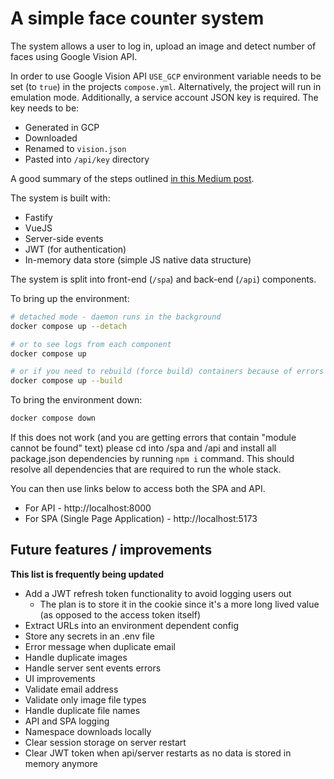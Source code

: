 # A simple face counter system

The system allows a user to log in, upload an image and detect number of faces using Google Vision API.

In order to use Google Vision API `USE_GCP` environment variable needs to be set (to `true`) in the projects `compose.yml`. Alternatively, the project will run in emulation mode. Additionally, a service account JSON key is required. The key needs to be:

- Generated in GCP
- Downloaded
- Renamed to `vision.json`
- Pasted into `/api/key` directory

A good summary of the steps outlined [in this Medium post](https://medium.com/@roya90/extracting-text-from-local-images-using-google-vision-api-without-cloud-upload-bf61ab00e036).

The system is built with:

- Fastify
- VueJS
- Server-side events
- JWT (for authentication)
- In-memory data store (simple JS native data structure)

The system is split into front-end (`/spa`) and back-end (`/api`) components.

To bring up the environment:

```sh
# detached mode - daemon runs in the background
docker compose up --detach

# or to see logs from each component
docker compose up

# or if you need to rebuild (force build) containers because of errors
docker compose up --build
```

To bring the environment down:

```sh
docker compose down
```

If this does not work (and you are getting errors that contain "module cannot be found" text) please cd into /spa and /api and install all package.json dependencies by running `npm i` command. This should resolve all dependencies that are required to run the whole stack.

You can then use links below to access both the SPA and API.

- For API - http://localhost:8000
- For SPA (Single Page Application) - http://localhost:5173

## Future features / improvements

**This list is frequently being updated**
 
- Add a JWT refresh token functionality to avoid logging users out
    - The plan is to store it in the cookie since it's a more long lived value (as opposed to the access token itself)
- Extract URLs into an environment dependent config
- Store any secrets in an .env file
- Error message when duplicate email
- Handle duplicate images
- Handle server sent events errors
- UI improvements
- Validate email address
- Validate only image file types
- Handle duplicate file names 
- API and SPA logging 
- Namespace downloads locally
- Clear session storage on server restart
- Clear JWT token when api/server restarts as no data is stored in memory anymore